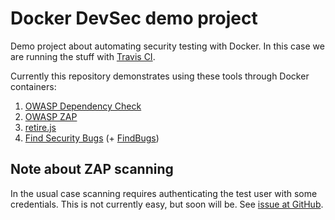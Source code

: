 # Docker DevSec demo project

Demo project about automating security testing with Docker. In this case we are running the stuff with [Travis CI](https://travis-ci.org/).

Currently this repository demonstrates using these tools through Docker containers:

1. [OWASP Dependency Check](https://www.owasp.org/index.php/OWASP_Dependency_Check)
2. [OWASP ZAP](owasp.org/index.php/OWASP_Zed_Attack_Proxy_Project)
3. [retire.js](https://retirejs.github.io/retire.js/)
4. [Find Security Bugs](http://find-sec-bugs.github.io/) (+ [FindBugs](http://findbugs.sourceforge.net/))


## Note about ZAP scanning

In the usual case scanning requires authenticating the test user with some credentials. This is not currently easy, but soon will be. See [issue at GitHub](https://github.com/Grunny/zap-cli/issues/7).

